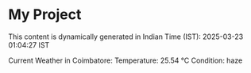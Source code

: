 # My Project

This content is dynamically generated in Indian Time (IST): 2025-03-23 01:04:27 IST


Current Weather in Coimbatore:
Temperature: 25.54 °C
Condition: haze
